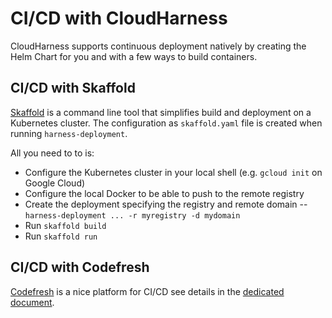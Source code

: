 # CI/CD with CloudHarness

CloudHarness supports continuous deployment natively by creating the Helm Chart for you and with a few 
ways to build containers.

## CI/CD with Skaffold

[Skaffold](https://skaffold.dev/) is a command line tool that simplifies build and deployment  on a Kubernetes cluster. The configuration as `skaffold.yaml` file is created when running
`harness-deployment`.

All you need to to is:
- Configure the Kubernetes cluster in your local shell (e.g. `gcloud init` on Google Cloud)
- Configure the local Docker to be able to push to the remote registry
- Create the deployment specifying the registry and remote domain -- `harness-deployment ... -r myregistry -d mydomain`
- Run `skaffold build`
- Run `skaffold run`

## CI/CD with Codefresh

[Codefresh](https://codefresh.io/) is a nice platform for CI/CD see details in the [dedicated document](./codefresh.md).